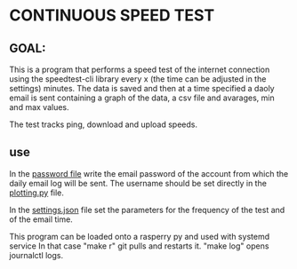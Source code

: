 # CONTINUOUS SPEED TEST

## GOAL:
This is a program that performs a speed test of the internet connection using the speedtest-cli library every x (the time can be adjusted in the settings) minutes. The data is saved and then at a time specified a daoly email is sent containing a graph of the data, a csv file and avarages, min and max values.

The test tracks ping, download and upload speeds.


## use
In the [password file](password.txt) write the email password of the account from which the daily email log will be sent. The username should be set directly in the [plotting.py](plotting.py) file.  

In the [settings.json](settings.json)  file set the parameters for the frequency of the test and of the email time. 

This program can be loaded onto a rasperry py and used with systemd service
In that case "make r" git pulls and restarts it.
"make log" opens journalctl logs.
